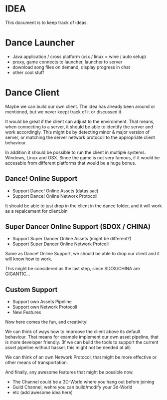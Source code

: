 # IDEA

This document is to keep track of ideas.

# Dance Launcher
- Java application / cross platform (osx / linux = wine / auto setup)
- proxy, game connects to launcher, launcher to server
- download song files on demand, display progress in chat
- other cool stuff

# Dance Client
Maybe we can build our own client. The idea has already been around or mentioned, but we never keept track of it or discussed it. 

It would be great if the client can adjust to the environment. That means, when connecting to a server, it should be able to identify the server and work accordingly. This might be by detecting minor & major version of server, or matching the server network protocoll to the appropriate client behaviour.

In addition it should be possible to run the client in multiple systems. Windows, Linux and OSX. Since the game is not very famous, if it would be accesable from different platforms that would be a huge bonus.

## Dance! Online Support
* Support Dance! Online Assets (datas.sac)
* Support Dance! Online Network Protocoll

It should be able to just drop in the client in the dance folder, and it will work as a repalcement for client.bin

## Super Dancer Online Support (SDOX / CHINA)
* Support Super Dancer Online Assets (might be different?)
* Support Super Dancer Online Network Protcoll

Same as Dance! Online Support, we should be able to drop our client and it will know how to work.

This might be considered as the last step, since SDOX/CHINA are GIGANTIC...

## Custom Support
* Support own Assets Pipeline
* Support own Network Protocoll
* New Features

Now here comes the fun, and creativity!

We can think of ways how to improove the client above its default behaviour. That means for example implement our own asset pipeline, that is more developer friendly. (If we can build the tools to support the current asset pipeline without hassel, this might not be needed at all)

We can think of an own Network Protocol, that might be more effective or other means of transportation.

And finally, any awesome features that might be possible now.
- The Channel could be a 3D-World where you hang out before joining
- Guild Channel, wehre you can build/modify your 3d-World
- etc (add awesome idea here)

